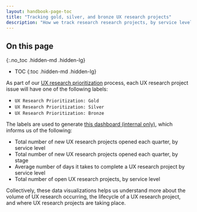```yaml
---
layout: handbook-page-toc
title: "Tracking gold, silver, and bronze UX research projects"
description: "How we track research research projects, by service level."
---
```


## On this page
{:.no_toc .hidden-md .hidden-lg}

- TOC
{:toc .hidden-md .hidden-lg}



As part of our [UX research prioritization](/handbook/engineering/ux/ux-research-training/research-prioritization/) process, each UX research project issue will have one of the following labels:

- `UX Research Prioritization: Gold`
- `UX Research Prioritization: Silver`
- `UX Research Prioritization: Bronze`

The labels are used to generate [this dashboard (internal only)](https://app.periscopedata.com/app/gitlab/1063612/UX-research-projects), which informs us of the following:

- Total number of new UX research projects opened each quarter, by service level
- Total number of new UX research projects opened each quarter, by stage
- Average number of days it takes to complete a UX research project by service level
- Total number of open UX research projects, by service level

Collectively, these data visualizations helps us understand more about the volume of UX research occurring, the lifecycle of a UX research project, and where UX research projects are taking place.


